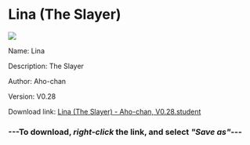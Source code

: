 # Lina (The Slayer)

<img src = "https://raw.githubusercontent.com/Arbiter1223/Koukou-Gurashi-Custom-Students/master/Students/Files/Lina%20(The%20Slayer).png">

Name: Lina

Description: The Slayer

Author: Aho-chan

Version: V0.28

Download link: <a href="https://raw.githubusercontent.com/Arbiter1223/Koukou-Gurashi-Custom-Students/master/Students/Files/Lina%20(The%20Slayer)%20-%20Aho-chan%2C%20V0.28.student">Lina (The Slayer) - Aho-chan, V0.28.student</a>

### ---**To download, _right-click_ the link, and select _"Save as"_**---

